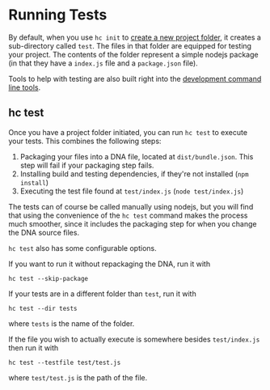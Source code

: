 # Running Tests

By default, when you use `hc init` to [create a new project folder](./new_project.md), it creates a sub-directory called `test`. The files in that folder are equipped for testing your project. The contents of the folder represent a simple nodejs package (in that they have a `index.js` file and a `package.json` file).

Tools to help with testing are also built right into the [development command line tools](./intro_to_command_line_tools.md).

## hc test

Once you have a project folder initiated, you can run `hc test` to execute your tests. This combines the following steps:
  1. Packaging your files into a DNA file, located at `dist/bundle.json`. This step will fail if your packaging step fails.
  2. Installing build and testing dependencies, if they're not installed (`npm install`)
  3. Executing the test file found at `test/index.js` (`node test/index.js`)

The tests can of course be called manually using nodejs, but you will find that using the convenience of the `hc test` command makes the process much smoother, since it includes the packaging step for when you change the DNA source files.

`hc test` also has some configurable options.

If you want to run it without repackaging the DNA, run it with
```shell
hc test --skip-package
```

If your tests are in a different folder than `test`, run it with
```shell
hc test --dir tests
```
 where `tests` is the name of the folder.

If the file you wish to actually execute is somewhere besides `test/index.js` then run it with
```shell
hc test --testfile test/test.js
```
where `test/test.js` is the path of the file.